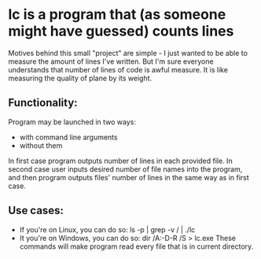 # lc is a program that (as someone might have guessed) counts lines
Motives behind this small "project" are simple - I just wanted to be able to measure the amount of lines I've written.
But I'm sure everyone understands that number of lines of code is awful measure. It is like measuring the quality of plane by its weight.
## Functionality:
Program may be launched in two ways:
* with command line arguments
* without them

In first case program outputs number of lines in each provided file.
In second case user inputs desired number of file names into the program, and then program outputs files' number of lines in the same way as in first case. 
## Use cases:
* If you're on Linux, you can do so:
     ls -p | grep -v / | ./lc
* It you're on Windows, you can do so:
     dir /A:-D-R /S > lc.exe
These commands will make program read every file that is in current directory.
